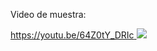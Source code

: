 Video de muestra:

[https://youtu.be/64Z0tY_DRIc
](https://youtu.be/64Z0tY_DRIc)[![](https://markdown-videos.deta.dev/youtube/64Z0tY_DRIc)](https://youtu.be/64Z0tY_DRIc)

